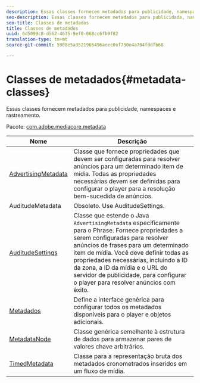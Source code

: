 ```yaml
---
description: Essas classes fornecem metadados para publicidade, namespaces e rastreamento.
seo-description: Essas classes fornecem metadados para publicidade, namespaces e rastreamento.
seo-title: Classes de metadados
title: Classes de metadados
uuid: 6d5099c8-d562-4635-9ef0-068cc6fb9f82
translation-type: tm+mt
source-git-commit: 5908e5a3521966496aeec0ef730e4a704fddfb68

---
```



# Classes de metadados{#metadata-classes}

Essas classes fornecem metadados para publicidade, namespaces e rastreamento.

Pacote: [com.adobe.mediacore.metadata](https://help.adobe.com/en_US/primetime/api/psdk/javadoc_1.4/com/adobe/mediacore/metadata/package-summary.html)

| Nome | Descrição |
|---|---|
| [AdvertisingMetadata](https://help.adobe.com/en_US/primetime/api/psdk/javadoc_1.4/com/adobe/mediacore/metadata/AdvertisingMetadata.html) | Classe que fornece propriedades que devem ser configuradas para resolver anúncios para um determinado item de mídia. Todas as propriedades necessárias devem ser definidas para configurar o player para a resolução bem-sucedida de anúncios. |
| AuditudeMetadata | Obsoleto. Use AuditudeSettings. |
| [AuditudeSettings](https://help.adobe.com/en_US/primetime/api/psdk/javadoc_1.4/com/adobe/mediacore/metadata/AuditudeSettings.html) | Classe que estende o Java `AdvertisingMetadata` especificamente para o Phrase. Fornece propriedades a serem configuradas para resolver anúncios de frases para um determinado item de mídia. Você deve definir todas as propriedades necessárias, incluindo a ID da zona, a ID da mídia e o URL do servidor de publicidade, para configurar o player para resolver anúncios com êxito. |
| [Metadados](https://help.adobe.com/en_US/primetime/api/psdk/javadoc_1.4/com/adobe/mediacore/metadata/Metadata.html) | Define a interface genérica para configurar todos os metadados disponíveis para o player e objetos adicionais. |
| [MetadataNode](https://help.adobe.com/en_US/primetime/api/psdk/javadoc_1.4/com/adobe/mediacore/metadata/MetadataNode.html) | Classe genérica semelhante à estrutura de dados para armazenar pares de valores chave arbitrários. |
| [TimedMetadata](https://help.adobe.com/en_US/primetime/api/psdk/javadoc_1.4/com/adobe/mediacore/metadata/TimedMetadata.html) | Classe para a representação bruta dos metadados cronometrados inseridos em um fluxo de mídia. |
